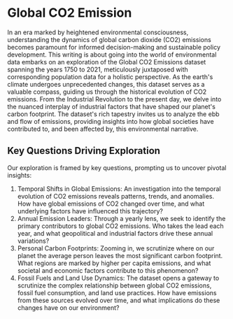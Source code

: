 # Global CO2 Emission
In an era marked by heightened environmental consciousness, understanding the dynamics of global carbon dioxide (CO2) emissions becomes paramount for informed decision-making and sustainable policy development. This writing is about going into the world of environmental data embarks on an exploration of the Global CO2 Emissions dataset spanning the years 1750 to 2021, meticulously juxtaposed with corresponding population data for a holistic perspective.
As the earth's climate undergoes unprecedented changes, this dataset serves as a valuable compass, guiding us through the historical evolution of CO2 emissions. From the Industrial Revolution to the present day, we delve into the nuanced interplay of industrial factors that have shaped our planet's carbon footprint. The dataset's rich tapestry invites us to analyze the ebb and flow of emissions, providing insights into how global societies have contributed to, and been affected by, this environmental narrative.

## Key Questions Driving Exploration
Our exploration is framed by key questions, prompting us to uncover pivotal insights:

1. Temporal Shifts in Global Emissions: An investigation into the temporal evolution of CO2 emissions reveals patterns, trends, and anomalies. How have global emissions of CO2 changed over time, and what underlying factors have influenced this trajectory?
2. Annual Emission Leaders: Through a yearly lens, we seek to identify the primary contributors to global CO2 emissions. Who takes the lead each year, and what geopolitical and industrial factors drive these annual variations?
3. Personal Carbon Footprints: Zooming in, we scrutinize where on our planet the average person leaves the most significant carbon footprint. What regions are marked by higher per capita emissions, and what societal and economic factors contribute to this phenomenon?
4. Fossil Fuels and Land Use Dynamics: The dataset opens a gateway to scrutinize the complex relationship between global CO2 emissions, fossil fuel consumption, and land use practices. How have emissions from these sources evolved over time, and what implications do these changes have on our environment?
